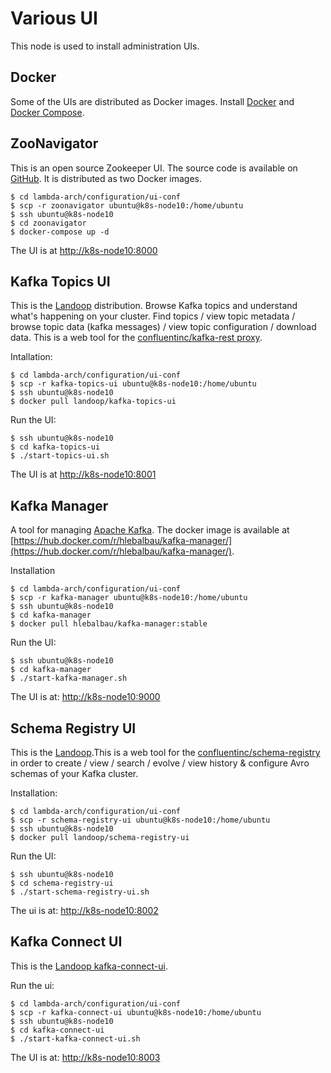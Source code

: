 # Various UI
This node is used to install administration UIs.

## Docker
Some of the UIs are distributed as Docker images. Install [Docker](https://docs.docker.com/install/linux/docker-ce/ubuntu/#install-docker-ce) and [Docker Compose](https://docs.docker.com/compose/install/#install-compose).

## ZooNavigator
This is an open source Zookeeper UI. The source code is available on [GitHub](https://github.com/elkozmon/zoonavigator). It is distributed as two Docker images.
```console
$ cd lambda-arch/configuration/ui-conf
$ scp -r zoonavigator ubuntu@k8s-node10:/home/ubuntu
$ ssh ubuntu@k8s-node10
$ cd zoonavigator
$ docker-compose up -d
```

The UI is at [http://k8s-node10:8000](http://k8s-node10:8000)

## Kafka Topics UI
This is the [Landoop](https://github.com/Landoop/kafka-topics-ui) distribution. Browse Kafka topics and understand what's happening on your cluster. Find topics / view topic metadata / browse topic data (kafka messages) / view topic configuration / download data. This is a web tool for the [confluentinc/kafka-rest proxy](https://github.com/confluentinc/kafka-rest).

Intallation:
```console
$ cd lambda-arch/configuration/ui-conf
$ scp -r kafka-topics-ui ubuntu@k8s-node10:/home/ubuntu
$ ssh ubuntu@k8s-node10
$ docker pull landoop/kafka-topics-ui
```
Run the UI:
```console
$ ssh ubuntu@k8s-node10
$ cd kafka-topics-ui
$ ./start-topics-ui.sh
```

The UI is at [http://k8s-node10:8001](http://k8s-node10:8001)

## Kafka Manager
A tool for managing [Apache Kafka](http://kafka.apache.org/). The docker image is available at [https://hub.docker.com/r/hlebalbau/kafka-manager/](https://hub.docker.com/r/hlebalbau/kafka-manager/).

Installation
```console
$ cd lambda-arch/configuration/ui-conf
$ scp -r kafka-manager ubuntu@k8s-node10:/home/ubuntu
$ ssh ubuntu@k8s-node10
$ cd kafka-manager
$ docker pull hlebalbau/kafka-manager:stable
```

Run the UI:
```console
$ ssh ubuntu@k8s-node10
$ cd kafka-manager
$ ./start-kafka-manager.sh
```

The UI is at: [http://k8s-node10:9000](http://k8s-node10:9000)

## Schema Registry UI
This is the [Landoop](https://github.com/Landoop/schema-registry-ui).This is a web tool for the [confluentinc/schema-registry](https://github.com/confluentinc/schema-registry) in order to create / view / search / evolve / view history & configure Avro schemas of your Kafka cluster.

Installation:
```console
$ cd lambda-arch/configuration/ui-conf
$ scp -r schema-registry-ui ubuntu@k8s-node10:/home/ubuntu
$ ssh ubuntu@k8s-node10
$ docker pull landoop/schema-registry-ui
```

Run the UI:
```console
$ ssh ubuntu@k8s-node10
$ cd schema-registry-ui
$ ./start-schema-registry-ui.sh
```

The ui is at: [http://k8s-node10:8002](http://k8s-node10:8002)

## Kafka Connect UI
This is the [Landoop kafka-connect-ui](https://github.com/Landoop/kafka-connect-ui).

Run the ui:
```console
$ cd lambda-arch/configuration/ui-conf
$ scp -r kafka-connect-ui ubuntu@k8s-node10:/home/ubuntu
$ ssh ubuntu@k8s-node10
$ cd kafka-connect-ui
$ ./start-kafka-connect-ui.sh
```

The UI is at: [http://k8s-node10:8003](http://k8s-node10:8003)
